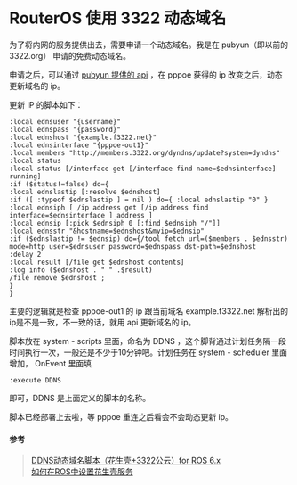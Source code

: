 # RouterOS 使用 3322 动态域名

为了将内网的服务提供出去，需要申请一个动态域名。我是在 pubyun（即以前的 3322.org） 申请的免费动态域名。    

申请之后，可以通过 [pubyun 提供的 api](http://www.pubyun.com/wiki/%E5%B8%AE%E5%8A%A9:api) ，在 pppoe 获得的 ip 改变之后，动态更新域名的 ip。    

更新 IP 的脚本如下：
```
:local ednsuser "{username}"
:local ednspass "{password}"
:local ednshost "{example.f3322.net}"
:local ednsinterface "{pppoe-out1}"
:local members "http://members.3322.org/dyndns/update?system=dyndns"
:local status
:local status [/interface get [/interface find name=$ednsinterface] running]
:if ($status!=false) do={
:local ednslastip [:resolve $ednshost]
:if ([ :typeof $ednslastip ] = nil ) do={ :local ednslastip "0" }
:local ednsiph [ /ip address get [/ip address find interface=$ednsinterface ] address ]
:local ednsip [:pick $ednsiph 0 [:find $ednsiph "/"]]
:local ednsstr "&hostname=$ednshost&myip=$ednsip"
:if ($ednslastip != $ednsip) do={/tool fetch url=($members . $ednsstr) mode=http user=$ednsuser password=$ednspass dst-path=$ednshost
:delay 2
:local result [/file get $ednshost contents]
:log info ($ednshost . " " .$result)
/file remove $ednshost ;
}
}
```
主要的逻辑就是检查 pppoe-out1 的 ip 跟当前域名 example.f3322.net 解析出的ip是不是一致，不一致的话，就用 api 更新域名的 ip。  

脚本放在 system - scripts 里面，命名为 DDNS ，这个脚背通过计划任务隔一段时间执行一次，一般还是不少于10分钟吧。计划任务在 system - scheduler 里面增加， OnEvent 里面填
```
:execute DDNS
```
即可，DDNS 是上面定义的脚本的名称。  


脚本已经部署上去啦，等 pppoe 重连之后看会不会动态更新 ip。

#### 参考
> [DDNS动态域名脚本（花生壳+3322公云）for ROS 6.x](http://www.roszj.com/526.html)  
> [如何在ROS中设置花生壳服务](http://service.oray.com/question/869.html)